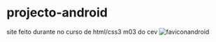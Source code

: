 # projecto-android
 site feito durante no curso de html/css3 m03 do cev
![faviconandroid](favicon.png)
